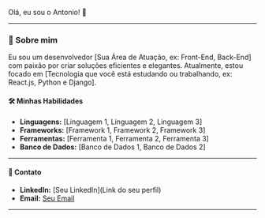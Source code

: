 Olá, eu sou o Antonio! 👋

---

### 🚀 Sobre mim

Eu sou um desenvolvedor [Sua Área de Atuação, ex: Front-End, Back-End] com paixão por criar soluções eficientes e elegantes. Atualmente, estou focado em [Tecnologia que você está estudando ou trabalhando, ex: React.js, Python e Django].

#### 🛠️ Minhas Habilidades

* **Linguagens:** [Linguagem 1, Linguagem 2, Linguagem 3]
* **Frameworks:** [Framework 1, Framework 2, Framework 3]
* **Ferramentas:** [Ferramenta 1, Ferramenta 2, Ferramenta 3]
* **Banco de Dados:** [Banco de Dados 1, Banco de Dados 2]

---

#### 🤝 Contato

* **LinkedIn:** [Seu LinkedIn](Link do seu perfil)
* **Email:** [Seu Email](mailto:seu-email@exemplo.com)

---

